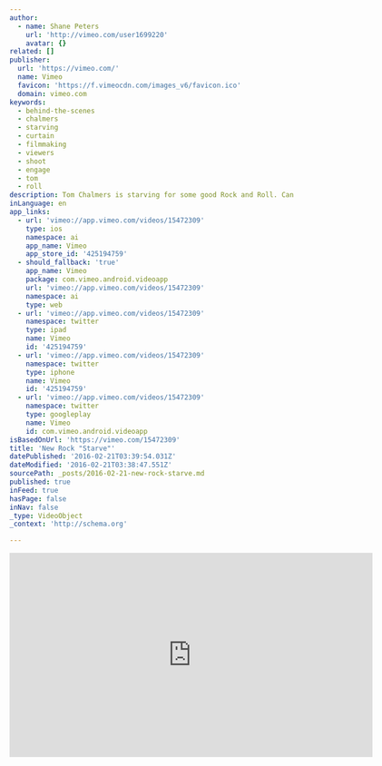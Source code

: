 ```yaml
---
author:
  - name: Shane Peters
    url: 'http://vimeo.com/user1699220'
    avatar: {}
related: []
publisher:
  url: 'https://vimeo.com/'
  name: Vimeo
  favicon: 'https://f.vimeocdn.com/images_v6/favicon.ico'
  domain: vimeo.com
keywords:
  - behind-the-scenes
  - chalmers
  - starving
  - curtain
  - filmmaking
  - viewers
  - shoot
  - engage
  - tom
  - roll
description: Tom Chalmers is starving for some good Rock and Roll. Can he find it?
inLanguage: en
app_links:
  - url: 'vimeo://app.vimeo.com/videos/15472309'
    type: ios
    namespace: ai
    app_name: Vimeo
    app_store_id: '425194759'
  - should_fallback: 'true'
    app_name: Vimeo
    package: com.vimeo.android.videoapp
    url: 'vimeo://app.vimeo.com/videos/15472309'
    namespace: ai
    type: web
  - url: 'vimeo://app.vimeo.com/videos/15472309'
    namespace: twitter
    type: ipad
    name: Vimeo
    id: '425194759'
  - url: 'vimeo://app.vimeo.com/videos/15472309'
    namespace: twitter
    type: iphone
    name: Vimeo
    id: '425194759'
  - url: 'vimeo://app.vimeo.com/videos/15472309'
    namespace: twitter
    type: googleplay
    name: Vimeo
    id: com.vimeo.android.videoapp
isBasedOnUrl: 'https://vimeo.com/15472309'
title: 'New Rock "Starve"'
datePublished: '2016-02-21T03:39:54.031Z'
dateModified: '2016-02-21T03:38:47.551Z'
sourcePath: _posts/2016-02-21-new-rock-starve.md
published: true
inFeed: true
hasPage: false
inNav: false
_type: VideoObject
_context: 'http://schema.org'

---
```

<iframe src="https://cdn.embedly.com/widgets/media.html?src=https%3A%2F%2Fplayer.vimeo.com%2Fvideo%2F15472309&amp;url=https%3A%2F%2Fvimeo.com%2F15472309&amp;image=http%3A%2F%2Fi.vimeocdn.com%2Fvideo%2F93247387_640.jpg&amp;key=b7d04c9b404c499eba89ee7072e1c4f7&amp;type=text%2Fhtml&amp;schema=vimeo" width="640" height="360" scrolling="no" frameborder="0" allowfullscreen="allowfullscreen" style=""></iframe>